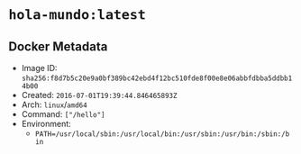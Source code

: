 # `hola-mundo:latest`

## Docker Metadata

- Image ID: `sha256:f8d7b5c20e9a0bf389bc42ebd4f12bc510fde8f00e8e06abbfdbba5ddbb14b00`
- Created: `2016-07-01T19:39:44.846465893Z`
- Arch: `linux`/`amd64`
- Command: `["/hello"]`
- Environment:
  - `PATH=/usr/local/sbin:/usr/local/bin:/usr/sbin:/usr/bin:/sbin:/bin`
